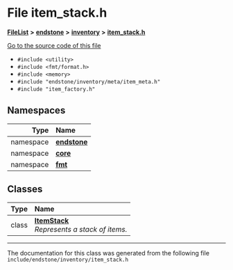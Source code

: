 

# File item\_stack.h



[**FileList**](files.md) **>** [**endstone**](dir_6cf277b678674f97c7a2b6b3b2447b33.md) **>** [**inventory**](dir_d1e84b530b14f41e8b6f5ec1b5dee76c.md) **>** [**item\_stack.h**](item__stack_8h.md)

[Go to the source code of this file](item__stack_8h_source.md)



* `#include <utility>`
* `#include <fmt/format.h>`
* `#include <memory>`
* `#include "endstone/inventory/meta/item_meta.h"`
* `#include "item_factory.h"`













## Namespaces

| Type | Name |
| ---: | :--- |
| namespace | [**endstone**](namespaceendstone.md) <br> |
| namespace | [**core**](namespaceendstone_1_1core.md) <br> |
| namespace | [**fmt**](namespacefmt.md) <br> |


## Classes

| Type | Name |
| ---: | :--- |
| class | [**ItemStack**](classendstone_1_1ItemStack.md) <br>_Represents a stack of items._  |



















































------------------------------
The documentation for this class was generated from the following file `include/endstone/inventory/item_stack.h`

